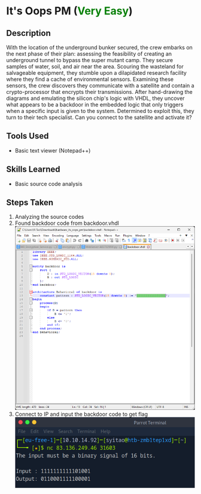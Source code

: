 # It's Oops PM (<font color=green>Very Easy</font>)


## Description

With the location of the underground bunker secured, the crew embarks on the next phase of their plan: assessing the feasibility of creating an underground tunnel to bypass the super mutant camp. They secure samples of water, soil, and air near the area. Scouring the wasteland for salvageable equipment, they stumble upon a dilapidated research facility where they find a cache of environmental sensors. Examining these sensors, the crew discovers they communicate with a satellite and contain a crypto-processor that encrypts their transmissions. After hand-drawing the diagrams and emulating the silicon chip's logic with VHDL, they uncover what appears to be a backdoor in the embedded logic that only triggers when a specific input is given to the system. Determined to exploit this, they turn to their tech specialist. Can you connect to the satellite and activate it?

## Tools Used

- Basic text viewer (Notepad++)

## Skills Learned

- Basic source code analysis

## Steps Taken
1. Analyzing the source codes
2. Found backdoor code from backdoor.vhdl
![alt text](image.png)
3. Connect to IP and input the backdoor code to get flag
![alt text](image-1.png)